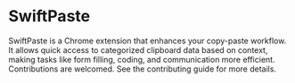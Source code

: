 # SwiftPaste
SwiftPaste is a Chrome extension that enhances your copy-paste workflow. It allows quick access to categorized clipboard data based on context, making tasks like form filling, coding, and communication more efficient. Contributions are welcomed. See the contributing guide for more details.
